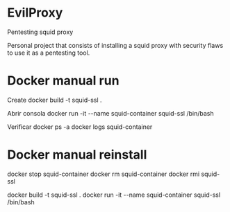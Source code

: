# EvilProxy
Pentesting squid proxy

Personal project that consists of installing a squid proxy with security flaws to use it as a pentesting tool.


# Docker manual run
Create
docker build -t squid-ssl .

Abrir consola
docker run -it --name squid-container squid-ssl /bin/bash

Verificar
docker ps -a
docker logs squid-container

# Docker manual reinstall

docker stop squid-container
docker rm squid-container
docker rmi squid-ssl

docker build -t squid-ssl .
docker run -it --name squid-container squid-ssl /bin/bash